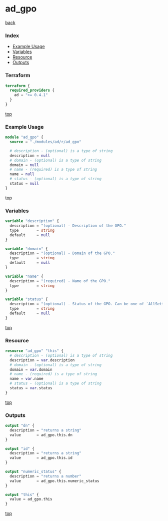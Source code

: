 # ad_gpo

[back](../ad.md)

### Index

- [Example Usage](#example-usage)
- [Variables](#variables)
- [Resource](#resource)
- [Outputs](#outputs)

### Terraform

```terraform
terraform {
  required_providers {
    ad = ">= 0.4.1"
  }
}
```

[top](#index)

### Example Usage

```terraform
module "ad_gpo" {
  source = "./modules/ad/r/ad_gpo"

  # description - (optional) is a type of string
  description = null
  # domain - (optional) is a type of string
  domain = null
  # name - (required) is a type of string
  name = null
  # status - (optional) is a type of string
  status = null
}
```

[top](#index)

### Variables

```terraform
variable "description" {
  description = "(optional) - Description of the GPO."
  type        = string
  default     = null
}

variable "domain" {
  description = "(optional) - Domain of the GPO."
  type        = string
  default     = null
}

variable "name" {
  description = "(required) - Name of the GPO."
  type        = string
}

variable "status" {
  description = "(optional) - Status of the GPO. Can be one of `AllSettingsEnabled`, `UserSettingsDisabled`, `ComputerSettingsDisabled`, or `AllSettingsDisabled` (case sensitive)."
  type        = string
  default     = null
}
```

[top](#index)

### Resource

```terraform
resource "ad_gpo" "this" {
  # description - (optional) is a type of string
  description = var.description
  # domain - (optional) is a type of string
  domain = var.domain
  # name - (required) is a type of string
  name = var.name
  # status - (optional) is a type of string
  status = var.status
}
```

[top](#index)

### Outputs

```terraform
output "dn" {
  description = "returns a string"
  value       = ad_gpo.this.dn
}

output "id" {
  description = "returns a string"
  value       = ad_gpo.this.id
}

output "numeric_status" {
  description = "returns a number"
  value       = ad_gpo.this.numeric_status
}

output "this" {
  value = ad_gpo.this
}
```

[top](#index)